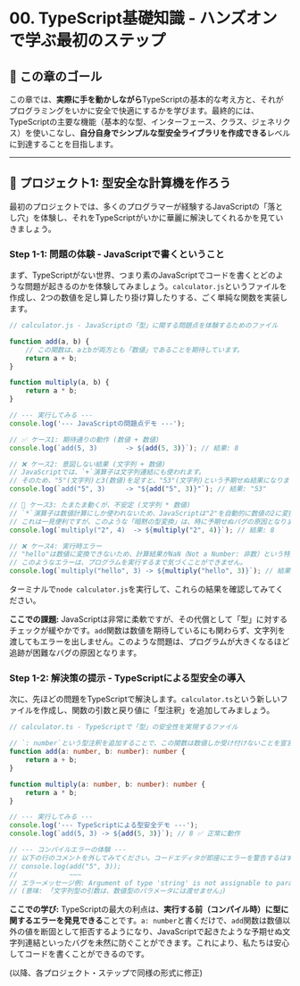 # 00. TypeScript基礎知識 - ハンズオンで学ぶ最初のステップ

## 📖 この章のゴール

この章では、**実際に手を動かしながら**TypeScriptの基本的な考え方と、それがプログラミングをいかに安全で快適にするかを学びます。最終的には、TypeScriptの主要な機能（基本的な型、インターフェース、クラス、ジェネリクス）を使いこなし、**自分自身でシンプルな型安全ライブラリを作成できる**レベルに到達することを目指します。

---

## 🎯 プロジェクト1: 型安全な計算機を作ろう

最初のプロジェクトでは、多くのプログラマーが経験するJavaScriptの「落とし穴」を体験し、それをTypeScriptがいかに華麗に解決してくれるかを見ていきましょう。

### Step 1-1: 問題の体験 - JavaScriptで書くということ

まず、TypeScriptがない世界、つまり素のJavaScriptでコードを書くとどのような問題が起きるのかを体験してみましょう。`calculator.js`というファイルを作成し、2つの数値を足し算したり掛け算したりする、ごく単純な関数を実装します。

```javascript
// calculator.js - JavaScriptの「型」に関する問題点を体験するためのファイル

function add(a, b) {
    // この関数は、aとbが両方とも「数値」であることを期待しています。
    return a + b;
}

function multiply(a, b) {
    return a * b;
}

// --- 実行してみる ---
console.log('--- JavaScriptの問題点デモ ---');

// ✅ ケース1: 期待通りの動作 (数値 + 数値)
console.log(`add(5, 3)       -> ${add(5, 3)}`); // 結果: 8

// ❌ ケース2: 意図しない結果 (文字列 + 数値)
// JavaScriptでは、`+`演算子は文字列連結にも使われます。
// そのため、"5"(文字列)と3(数値)を足すと、"53"(文字列)という予期せぬ結果になります。
console.log(`add("5", 3)     -> "${add("5", 3)}"`); // 結果: "53"

// 🤔 ケース3: たまたま動くが、不安定 (文字列 * 数値)
// `*`演算子は数値計算にしか使われないため、JavaScriptは"2"を自動的に数値の2に変換してくれます。
// これは一見便利ですが、このような「暗黙の型変換」は、時に予期せぬバグの原因となります。
console.log(`multiply("2", 4)  -> ${multiply("2", 4)}`); // 結果: 8

// ❌ ケース4: 実行時エラー
// "hello"は数値に変換できないため、計算結果がNaN（Not a Number: 非数）という特殊な値になります。
// このようなエラーは、プログラムを実行するまで気づくことができません。
console.log(`multiply("hello", 3) -> ${multiply("hello", 3)}`); // 結果: NaN
```

ターミナルで`node calculator.js`を実行して、これらの結果を確認してみてください。

**ここでの課題:** JavaScriptは非常に柔軟ですが、その代償として「型」に対するチェックが緩やかです。`add`関数は数値を期待しているにも関わらず、文字列を渡してもエラーを出しません。このような問題は、プログラムが大きくなるほど追跡が困難なバグの原因となります。

### Step 1-2: 解決策の提示 - TypeScriptによる型安全の導入

次に、先ほどの問題をTypeScriptで解決します。`calculator.ts`という新しいファイルを作成し、関数の引数と戻り値に「型注釈」を追加してみましょう。

```typescript
// calculator.ts - TypeScriptで「型」の安全性を実現するファイル

// `: number`という型注釈を追加することで、この関数は数値しか受け付けないことを宣言します。
function add(a: number, b: number): number {
    return a + b;
}

function multiply(a: number, b: number): number {
    return a * b;
}

// --- 実行してみる ---
console.log('--- TypeScriptによる型安全デモ ---');
console.log(`add(5, 3) -> ${add(5, 3)}`); // 8 ✅ 正常に動作

// --- コンパイルエラーの体験 ---
// 以下の行のコメントを外してみてください。コードエディタが即座にエラーを警告するはずです。
// console.log(add("5", 3));
//             ~~~
// エラーメッセージ例: Argument of type 'string' is not assignable to parameter of type 'number'.
// (意味: 「文字列型の引数は、数値型のパラメータには渡せません」)
```

**ここでの学び:** TypeScriptの最大の利点は、**実行する前（コンパイル時）に型に関するエラーを発見できる**ことです。`a: number`と書くだけで、`add`関数は数値以外の値を断固として拒否するようになり、JavaScriptで起きたような予期せぬ文字列連結といったバグを未然に防ぐことができます。これにより、私たちは安心してコードを書くことができるのです。

(以降、各プロジェクト・ステップで同様の形式に修正)